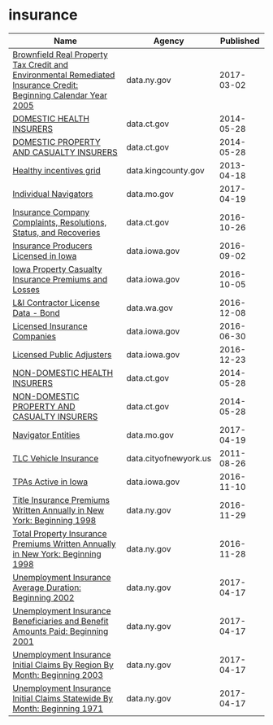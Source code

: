 # insurance

Name | Agency | Published
---- | ---- | ---------
[Brownfield Real Property Tax Credit and Environmental Remediated Insurance Credit: Beginning Calendar Year 2005](../socrata/635g-4qx7.md) | data.ny.gov | 2017-03-02
[DOMESTIC HEALTH INSURERS](../socrata/ezcu-zec7.md) | data.ct.gov | 2014-05-28
[DOMESTIC PROPERTY AND CASUALTY INSURERS](../socrata/mjnm-ha2j.md) | data.ct.gov | 2014-05-28
[Healthy incentives grid](../socrata/5kqr-fnk9.md) | data.kingcounty.gov | 2013-04-18
[Individual Navigators](../socrata/w5xs-s3mj.md) | data.mo.gov | 2017-04-19
[Insurance Company Complaints, Resolutions, Status, and Recoveries](../socrata/t64r-mt64.md) | data.ct.gov | 2016-10-26
[Insurance Producers Licensed in Iowa](../socrata/n4cc-vqyk.md) | data.iowa.gov | 2016-09-02
[Iowa Property Casualty Insurance Premiums and Losses](../socrata/inub-pueg.md) | data.iowa.gov | 2016-10-05
[L&I Contractor License Data - Bond](../socrata/bzff-4fmt.md) | data.wa.gov | 2016-12-08
[Licensed Insurance Companies](../socrata/tzrk-47xh.md) | data.iowa.gov | 2016-06-30
[Licensed Public Adjusters](../socrata/rw5w-dmcr.md) | data.iowa.gov | 2016-12-23
[NON-DOMESTIC HEALTH INSURERS](../socrata/4ef6-cmdg.md) | data.ct.gov | 2014-05-28
[NON-DOMESTIC PROPERTY AND CASUALTY INSURERS](../socrata/sygv-wsi2.md) | data.ct.gov | 2014-05-28
[Navigator Entities](../socrata/n7d6-s7dn.md) | data.mo.gov | 2017-04-19
[TLC Vehicle Insurance](../socrata/cw8b-zbc3.md) | data.cityofnewyork.us | 2011-08-26
[TPAs Active in Iowa](../socrata/u8cp-3zup.md) | data.iowa.gov | 2016-11-10
[Title Insurance Premiums Written Annually in New York: Beginning 1998](../socrata/ixxq-mken.md) | data.ny.gov | 2016-11-29
[Total Property Insurance Premiums Written Annually in New York: Beginning 1998](../socrata/472d-zats.md) | data.ny.gov | 2016-11-28
[Unemployment Insurance Average Duration: Beginning 2002](../socrata/qkrk-6v78.md) | data.ny.gov | 2017-04-17
[Unemployment Insurance Beneficiaries and Benefit Amounts Paid: Beginning 2001](../socrata/xbjp-8sra.md) | data.ny.gov | 2017-04-17
[Unemployment Insurance Initial Claims By Region By Month: Beginning 2003](../socrata/w34r-gwfk.md) | data.ny.gov | 2017-04-17
[Unemployment Insurance Initial Claims Statewide By Month: Beginning 1971](../socrata/ns8z-xewg.md) | data.ny.gov | 2017-04-17

